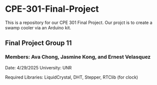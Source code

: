 # CPE-301-Final-Project
This is a repository for our CPE 301 Final Project. Our projct is to create a swamp cooler via an Arduino kit.
## Final Project Group 11
### Members: Ava Chong, Jasmine Kong, and Ernest Velasquez
Date: 4/29/2025
University: UNR
  
Required Libraries: LiquidCrystal, DHT, Stepper, RTClib (for clock)